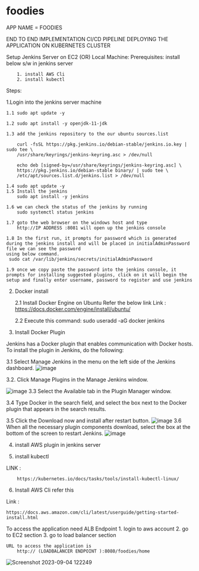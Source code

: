# foodies
APP NAME = FOODIES

END TO END IMPLEMENTATION CI/CD PIPELINE DEPLOYING THE APPLICATION ON  KUBERNETES CLUSTER

Setup Jenkins Server on EC2 (OR) Local Machine:
Prerequisites:
    install below s/w in  jenkins server 
       
        1. install AWS Cli 
        2. install kubectl 
Steps:

1.Login into the jenkins server machine
    
    1.1 sudo apt update -y
    
    1.2 sudo apt install -y openjdk-11-jdk

    1.3 add the jenkins repository to the our ubuntu sources.list
        
        curl -fsSL https://pkg.jenkins.io/debian-stable/jenkins.io.key | sudo tee \
        /usr/share/keyrings/jenkins-keyring.asc > /dev/null

        echo deb [signed-by=/usr/share/keyrings/jenkins-keyring.asc] \
        https://pkg.jenkins.io/debian-stable binary/ | sudo tee \
        /etc/apt/sources.list.d/jenkins.list > /dev/null

    1.4 sudo apt update -y
    1.5 Install the jenkins
        sudo apt install -y jenkins

    1.6 we can check the status of the jenkins by running 
        sudo systemctl status jenkins

    1.7 goto the web browser on the windows host and type 
        http://IP ADDRESS :8081 will open up the jenkins console
    
    1.8 In the first run, it prompts for password which is generated during the jenkins install and will be placed in initialAdminPassword file we can see the password  
    using below command.
     sudo cat /var/lib/jenkins/secrets/initialAdminPassword

    1.9 once we copy paste the password into the jenkins console, it prompts for installing suggested plugins, click on it will begin the setup and finally enter username, password to register and use jenkins


2. Docker install
   
   2.1 Install Docker Engine on Ubuntu Refer the below link
       Link : https://docs.docker.com/engine/install/ubuntu/
   
    2.2 Execute this command: sudo useradd -aG docker jenkins

3. Install Docker Plugin
  

Jenkins has a Docker plugin that enables communication with Docker hosts. To install the plugin in Jenkins, do the following:

 3.1 Select Manage Jenkins in the menu on the left side of the Jenkins dashboard.
 ![image](https://github.com/nazeerbasha96/foodies-k8s-cicd/assets/118157073/176f1c66-53cd-441d-a0c8-8377b15a32bc)

3.2. Click Manage Plugins in the Manage Jenkins window.

 ![image](https://github.com/nazeerbasha96/foodies-k8s-cicd/assets/118157073/2bca3656-5de3-4f55-92c9-edbc7d396a37)
3.3 Select the Available tab in the Plugin Manager window.

3.4 Type Docker in the search field, and select the box next to the Docker plugin that appears in the search results.

3.5 Click the Download now and install after restart button.
![image](https://github.com/nazeerbasha96/foodies-k8s-cicd/assets/118157073/9bdd4efc-71ab-4a38-b601-221009704983)
3.6 When all the necessary plugin components download, select the box at the bottom of the screen to restart Jenkins.
![image](https://github.com/nazeerbasha96/foodies-k8s-cicd/assets/118157073/1d43dae3-d767-449b-ba29-a33cbb72bb99)

4. install AWS plugin in jenkins server
   
5. install kubectl 

LINK :  
            
        https://kubernetes.io/docs/tasks/tools/install-kubectl-linux/


6. Install AWS Cli refer this 

Link :  
    
    https://docs.aws.amazon.com/cli/latest/userguide/getting-started-install.html

To access the application need ALB Endpoint 
    1. login to aws account
    2. go to EC2 section
    3. go to load balancer section 

    URL to access the application is
        http:// (LOADBALANCER ENDPOINT ):8080/foodies/home

        

    
    
![Screenshot 2023-09-04 122249](https://github.com/nazeerbasha96/foodies-k8s-cicd/assets/118157073/4d4eb2a1-cee2-4739-b8a0-8935ad8fa063)





